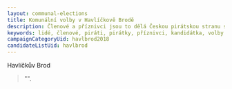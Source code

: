 ```yaml
---
layout: communal-elections
title: Komunální volby v Havlíčkově Brodě
description: Členové a příznivci jsou to dělá Českou pirátskou stranu silnou. Seznamte se Piráty na Vysočině.
keywords: lidé, členové, piráti, pirátky, příznivci, kandidátka, volby
campaignCategoryUid: havlbrod2018
candidateListUid: havlbrod
---
```


Havlíčkův Brod

> "".

